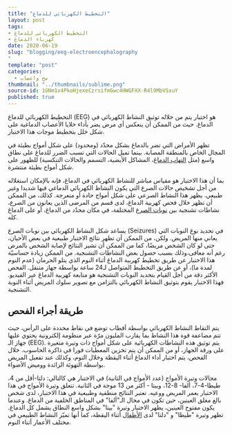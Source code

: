 ```yaml
---
title: "التخطيط الكهربائي للدماغ"
layout: post
tags:
- التخطيط الكهربائى للدماغ
- كهرباء الدماغ
date: 2020-06-19
slug: "blogging/eeg-electroencephalography
"
template: "post"
categories:
  - مخ واعصاب
thumbnail: "../thumbnails/sublime.png"
source-id: 1GNm1v4PkoHjexeCzrsifmGwc4HWGFXX-R4l9MbVSxuY
published: true
---
```

التخطيط الكهربائي للدماغ (EEG) هو اختبار يتم من خلاله توثيق النشاط الكهربائي في الدماغ. حيث من الممكن أن ينعكس أي مرض يضر بأداء خلايا الأعصاب الدماغية على شكل خلل بتخطيط موجات هذا الاختبار.

تظهر الأمراض التي تضر بالدماغ بشكل محدّد (ومحدود) على شكل أمواج بطيئة في المجال الخاص بالمنطقة المصابة. بينما تميل الحالات التي تسبب الضرر للدماغ على نطاق واسع (مثل [التهاب الدماغ](https://www.webteb.com/neurology/%D8%A7%D9%84%D8%AA%D9%87%D8%A7%D8%A8-%D8%A7%D9%84%D8%AF%D9%85%D8%A7%D8%BA)، المشاكل الأيضية، التسمم والحالات التنكسية) للظهور على شكل أمواج بطيئة منتشرة.

بما أن هذا الاختبار هو مقياس مباشر للنشاط الكهربائي في الدماغ، فإنه بالإمكان استغلاله من أجل تشخيص حالات الصرع التي يكون النشاط الكهربائي الدماغي فيها شديدا وغير طبيعي. يظهر هذا النشاط الصرعي على شكل أمواج حادة أو متعرجة. كذلك، من الممكن أن تظهر خلال فحص كهربية الدماغ، لدى قسم من المرضى الذين يعانون من الصرع، نشاطات تشنجية بين [نوبات الصرع](https://www.webteb.com/neurology/%D9%86%D9%88%D8%A8%D8%A7%D8%AA) المختلفة، في مكان محدّد من الدماغ، أو على الدماغ كله.

يساعد شكل النشاط الكهربائي بين نوبات الصرع (Seizures) في تحديد نوع النوبات التي يعاني منها المريض. ولكن، من الممكن أن تظهر نتائج الاختبار طبيعية في بعض الأحيان، حتى لو كان الشخص مريضًا، كما من الممكن أن تشير النتائج لإصابة الشخص بالمرض رغم أنه معافى،وذلك بسبب حصول بعض النشاطات التشنجية. من الممكن زيادة حساسيّة هذا الاختبار عن طريق تخطيط كهربية الدماغ أثناء النوم الذي يتلو الحرمان (عدم النوم لمدة ما)، أو عن طريق التخطيط المتواصل لـ24 ساعة بواسطة جهاز متنقل. الفحص الأكثر دقة من أجل القيام بتحديد النوبات التشنجية هو متابعة كهربية الدماغ عبر الفيديو. فهذا الاختبار يقوم بتوثيق النشاط الكهربائي بالتزامن مع تصوير سلوك المريض أثناء النوبة التشنجية.

## طريقة أجراء الفحص

يتم التقاط النشاط الكهربائي بواسطة أقطاب توضع في نقاط محددة على الرأس، حيث تتم مضاعفة قوة هذا النشاط بما يقارب المليون مرّة عبر منظومة إلكترونية يحتوي عليها جهاز الـ (EEG). يتم توثيق هذه النشاطات الكهربائية على شكل أمواج ذات وتيرة متغيرة على ورقة الجهاز، أو من الممكن أن يتم تخزين المعطيات فورا في ذاكرة الحاسوب. خلال الفحص، يتم اختبار أداء الدماغ أثناء اليقظة وخلال النوم، وكذلك عند تفعيل المريض بواسطة التهوئة الزائدة ووميض الأضواء.

مجالات وتيرة الأمواج (عدد الأمواج في الثانية) في الاختبار هي كالتالي: دلتا-أقل من 4،  طيطا-4-7، ألفا- 8-12، وبيتا - أكثر من 13 موجة في الثانية. تتعلق وتيرة الأمواج في هذا الاختبار بعمر المريض ووعيه. تعتبر النتائج منطقية وطبيعية في هذا الاختبار، لدى شخص بالغ مغلق العينين، حين تكون في مجال الـ"ألفا" في المناطق الخلفية من الدماغ. وعندما يكون مفتوح العينين، يظهر الاختبار وتيرة "بيتا" بشكل واسع النطاق يشمل كل الدماغ. تظهر وتيرة "طيطا" و "دلتا" لدى [الأطفال](https://baby.webteb.com/infants) أثناء اليقظة، كما أنها تميّز النشاط الطبيعي في مختلف الأعمار أثناء النوم.

